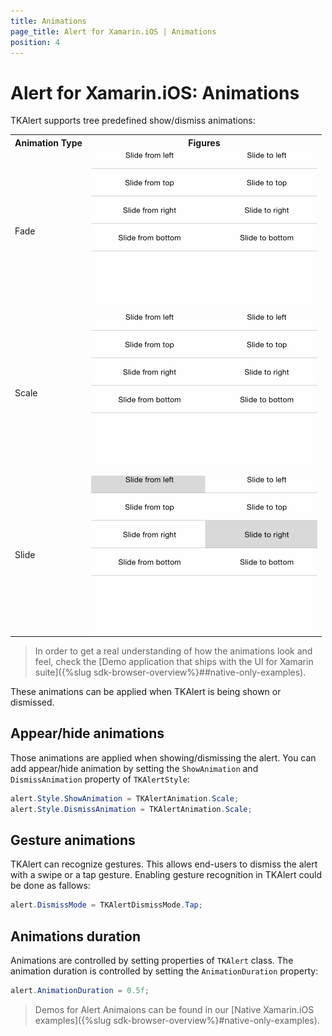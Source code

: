 ```yaml
---
title: Animations
page_title: Alert for Xamarin.iOS | Animations
position: 4
---
```


# Alert for Xamarin.iOS: Animations

TKAlert supports tree predefined show/dismiss animations: 

<table>

<tr>
<th>Animation Type</th>
<th>Figures</th>
</tr>

<tr>
<td>Fade</td>
<td><img src="../images/alert-animations-fade.gif"></td>
</tr>

<tr>
<td>Scale</td>
<td><img src="../images/alert-animations-scale.gif"></td>
</tr>

<tr>
<td>Slide</td>
<td><img src="../images/alert-animations-slide.gif"></td>
</tr>

</table>

> In order to get a real understanding of how the animations look and feel, check the [Demo application that ships with the UI for Xamarin suite]({%slug sdk-browser-overview%}##native-only-examples).

These animations can be applied when TKAlert is being shown or dismissed.


## Appear/hide animations

Those animations are applied when showing/dismissing the alert. You can add appear/hide animation by setting the <code>ShowAnimation</code> and <code>DismissAnimation</code>  property of <code>TKAlertStyle</code>:

```C#
alert.Style.ShowAnimation = TKAlertAnimation.Scale;
alert.Style.DismissAnimation = TKAlertAnimation.Scale;
```

## Gesture animations

TKAlert can recognize gestures. This allows end-users to dismiss the alert with a swipe or a tap gesture.
Enabling gesture recognition in TKAlert could be done as fallows:

```C#
alert.DismissMode = TKAlertDismissMode.Tap;
```

## Animations duration

Animations are controlled by setting properties of <code>TKAlert</code> class. The animation duration is controlled by setting the <code>AnimationDuration</code> property:

```C#
alert.AnimationDuration = 0.5f;
```

> Demos for Alert Animaions can be found in our [Native Xamarin.iOS examples]({%slug sdk-browser-overview%}#native-only-examples).
